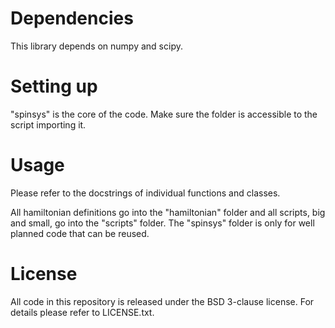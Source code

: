 # Dependencies
This library depends on numpy and scipy.

# Setting up
"spinsys" is the core of the code. Make sure the folder is accessible to the
script importing it.

# Usage
Please refer to the docstrings of individual functions and classes.

All hamiltonian definitions go into the "hamiltonian" folder and all scripts,
big and small, go into the "scripts" folder. The "spinsys" folder is only for
well planned code that can be reused.

# License
All code in this repository is released under the BSD 3-clause license. For
details please refer to LICENSE.txt.
